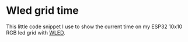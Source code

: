 # Wled grid time

This little code snippet I use to show the current time on my ESP32 10x10 RGB led grid with [WLED](https://kno.wled.ge/).
